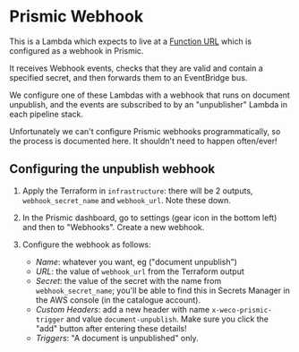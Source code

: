 # Prismic Webhook

This is a Lambda which expects to live at a [Function URL](https://docs.aws.amazon.com/lambda/latest/dg/lambda-urls.html) which is configured as a webhook in Prismic.

It receives Webhook events, checks that they are valid and contain a specified secret, and then forwards them to an EventBridge bus.

We configure one of these Lambdas with a webhook that runs on document unpublish, and the events are subscribed to by an "unpublisher" Lambda in each pipeline stack.

Unfortunately we can't configure Prismic webhooks programmatically, so the process is documented here. It shouldn't need to happen often/ever!

## Configuring the unpublish webhook

1. Apply the Terraform in `infrastructure`: there will be 2 outputs, `webhook_secret_name` and `webhook_url`. Note these down.
2. In the Prismic dashboard, go to settings (gear icon in the bottom left) and then to "Webhooks". Create a new webhook.
3. Configure the webhook as follows:
  
    - _Name_: whatever you want, eg ("document unpublish")
    - _URL_: the value of `webhook_url` from the Terraform output
    - _Secret_: the value of the secret with the name from `webhook_secret_name`; you'll be able to find this in Secrets Manager in the AWS console (in the catalogue account).
    - _Custom Headers_: add a new header with name `x-weco-prismic-trigger` and value `document-unpublish`. Make sure you click the "add" button after entering these details!
    - _Triggers_: "A document is unpublished" only.
